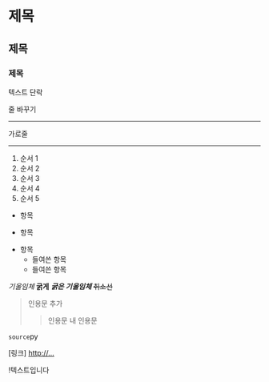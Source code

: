 # 제목
## 제목
### 제목

텍스트 단락

줄 바꾸기

---
가로줄
***

1. 순서 1
3. 순서 2
5. 순서 3
2. 순서 4
4. 순서 5

+ 항목
- 항목
* 항목
  + 들여쓴 항목
  - 들여쓴 항목

*기울임체*
**굵게**
***굵은 기울임체***
~~취소선~~

> 인용문 추가
> > 인용문 내 인용문

```source```py

[링크] <http://...>

!텍스트입니다
